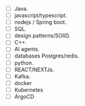 - [ ] Java.
- [ ] javascript/typescript.
- [ ] nodejs / Spring boot.
- [ ] SQL.
- [ ] design patterns/SOlID.
- [ ] C++.
- [ ] AI agents.
- [ ] databases Postgres/redis.
- [ ] python.
- [ ] REACT/NEXTJs.
- [ ] Kafka.
- [ ] docker 
- [ ] Kubernetes 
- [ ] ArgoCD
